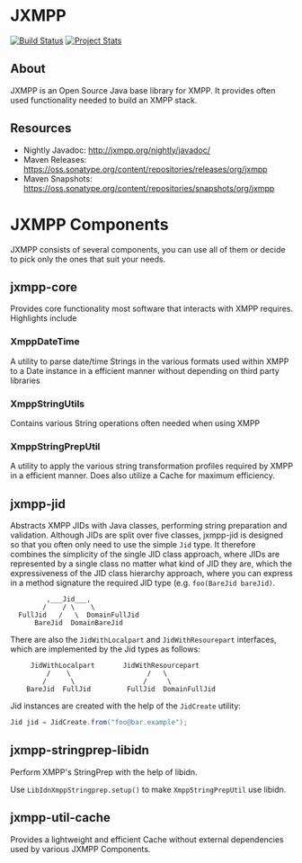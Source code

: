 JXMPP
=====

[![Build Status](https://travis-ci.org/igniterealtime/jxmpp.svg)](https://travis-ci.org/igniterealtime/jxmpp)  [![Project Stats](https://www.openhub.net/p/jxmpp/widgets/project_thin_badge.gif)](https://www.openhub.net/p/jxmpp)

About
-----

JXMPP is an Open Source Java base library for XMPP. It provides often
used functionality needed to build an XMPP stack.

Resources
---------

- Nightly Javadoc: http://jxmpp.org/nightly/javadoc/
- Maven Releases: https://oss.sonatype.org/content/repositories/releases/org/jxmpp
- Maven Snapshots: https://oss.sonatype.org/content/repositories/snapshots/org/jxmpp

JXMPP Components
================

JXMPP consists of several components, you can use all of them or decide to pick only the ones that suit your needs.

jxmpp-core
----------

Provides core functionality most software that interacts with XMPP requires.
Highlights include

### XmppDateTime

A utility to parse date/time Strings in the various formats used within XMPP to a Date instance in a efficient manner without depending on third party libraries

### XmppStringUtils

Contains various String operations often needed when using XMPP

### XmppStringPrepUtil

A utility to apply the various string transformation profiles required by XMPP in a efficient manner. Does also utilize a Cache for maximum efficiency.


jxmpp-jid
---------

Abstracts XMPP JIDs with Java classes, performing string preparation and validation.
Although JIDs are split over five classes, jxmpp-jid is designed so that you often only need to use the simple `Jid` type.
It therefore combines the simplicity of the single JID class approach, where JIDs are represented by a single class no matter what kind of JID they are, which the expressiveness of the JID class hierarchy approach, where you can express in a method signature the required JID type (e.g. `foo(BareJid bareJid)`.

```text
         ,___Jid___,
        /    / \    \
  FullJid   /   \  DomainFullJid
      BareJid  DomainBareJid
```

There are also the `JidWithLocalpart` and `JidWithResourepart` interfaces, which are implemented by the Jid types as follows:

```text
     JidWithLocalpart       JidWithResourcepart
         /    \                   /   \
        /      \                 /     \
    BareJid  FullJid         FullJid  DomainFullJid
```

Jid instances are created with the help of the `JidCreate` utility:

```java
Jid jid = JidCreate.from("foo@bar.example");
```

jxmpp-stringprep-libidn
-----------------------

Perform XMPP's StringPrep with the help of libidn.

Use `LibIdnXmppStringprep.setup()` to make `XmppStringPrepUtil` use libidn.

jxmpp-util-cache
----------------

Provides a lightweight and efficient Cache without external dependencies used by various JXMPP Components.
